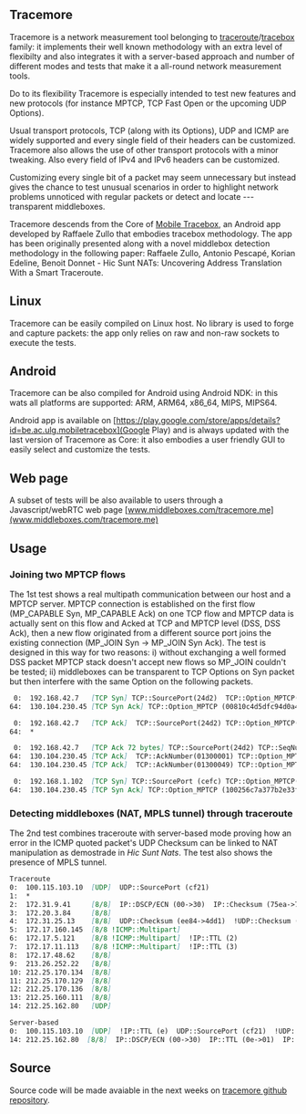 ## Tracemore

Tracemore is a network measurement tool belonging to [traceroute](http://traceroute.sourceforge.net/)/[tracebox](http://www.tracebox.org) family: it implements their well known methodology with an extra level of flexibilty and also integrates it with a server-based approach and number of different modes and tests that make it a all-round network measurement tools.

Do to its flexibility Tracemore is especially intended to test new features and new protocols (for instance MPTCP, TCP Fast Open or the upcoming UDP Options). 

Usual transport protocols, TCP (along with its Options), UDP and ICMP are widely supported and every single field of their headers can be customized. 
Tracemore also allows the use of other transport protocols with a minor tweaking.
Also every field of IPv4 and IPv6 headers can be customized.

Customizing every single bit of a packet may seem unnecessary but instead gives the chance to test unusual scenarios in order to highlight network problems unnoticed with regular packets or detect and locate --- transparent middleboxes.

Tracemore descends from the Core of [Mobile Tracebox](---), an Android app developed by Raffaele Zullo that embodies tracebox methodology. 
The app has been originally presented along with a novel middlebox detection methodology in the following paper: Raffaele Zullo, Antonio Pescapé, Korian Edeline, Benoit Donnet - Hic Sunt NATs: Uncovering Address Translation With a Smart Traceroute.



## Linux

Tracemore can be easily compiled on Linux host. No library is used to forge and capture packets: the app only relies on raw and non-raw sockets to execute the tests.



## Android

Tracemore can be also compiled for Android using Android NDK: in this wats all platforms are supported: ARM, ARM64, x86_64, MIPS, MIPS64.

Android app is available on [https://play.google.com/store/apps/details?id=be.ac.ulg.mobiletracebox](Google Play) and is always updated with the last version of Tracemore as Core: it also embodies a user friendly GUI to easily select and customize the tests.



## Web page
A subset of tests will be also available to users through a Javascript/webRTC web page [www.middleboxes.com/tracemore.me](www.middleboxes.com/tracemore.me)



## Usage
### Joining two MPTCP flows
The 1st test shows a real multipath communication between our host and a MPTCP server. MPTCP connection is established on the first flow (MP_CAPABLE Syn, MP_CAPABLE Ack) on one TCP flow and MPTCP data is actually sent on this flow and Acked at TCP and MPTCP level (DSS, DSS Ack), then a new flow originated from a different source port joins the existing connection (MP_JOIN Syn -> MP_JOIN Syn Ack). The test is designed in this way for two reasons: i) without exchanging a well formed DSS packet MPTCP stack doesn't accept new flows so MP_JOIN couldn't be tested; ii) middleboxes can be transparent to TCP Options on Syn packet but then interfere with the same Option on the following packets.

```markdown
 0:  192.168.42.7   [TCP Syn] TCP::SourcePort(24d2)  TCP::Option_MPTCP(00811000000000000000)
64:  130.104.230.45 [TCP Syn Ack] TCP::Option_MPTCP (00810c4d5dfc94d0a464)

 0:  192.168.42.7   [TCP Ack]  TCP::SourcePort(24d2) TCP::Option_MPTCP(008110000000000000000c4d5dfc94d0a464)
64:  *

 0:  192.168.42.7   [TCP Ack 72 bytes] TCP::SourcePort(24d2) TCP::SeqNumber(01300001) TCP::Option_MPTCP(2004fb4e435d0000000100483aca)  TCP::Payload ("GET / HTTP/1.1...")
64:  130.104.230.45 [TCP Ack]  TCP::AckNumber(01300001) TCP::Option_MPTCP(3608200106a8308f000102163efffec5c815)
64:  130.104.230.45 [TCP Ack]  TCP::AckNumber(01300049) TCP::Option_MPTCP(2001fb4e43a5)

 0:  192.168.1.102  [TCP Syn] TCP::SourcePort (cefc) TCP::Option_MPTCP(10023a03caf210000000)
64:  130.104.230.45 [TCP Syn Ack] TCP::Option_MPTCP (100256c7a377b2e33fdaa29163c5)
```

### Detecting middleboxes (NAT, MPLS tunnel) through traceroute
The 2nd  test combines traceroute with server-based mode proving how an error in the ICMP quoted packet's UDP Checksum can be linked to NAT manipulation as demostrade in _Hic Sunt Nats_. The test also shows the presence of MPLS tunnel.

```markdown
Traceroute
0:  100.115.103.10  [UDP]  UDP::SourcePort (cf21)  
1:  *  
2:  172.31.9.41     [8/8]  IP::DSCP/ECN (00->30)  IP::Checksum (75ea->76ba)  
3:  172.20.3.84     [8/8]  
4:  172.31.25.13    [8/8]  UDP::Checksum (ee84->4dd1)  !UDP::Checksum (wrg +0000->+a0b3)  
5:  172.17.160.145  [8/8 !ICMP::Multipart]  
6:  172.17.5.121    [8/8 !ICMP::Multipart]  !IP::TTL (2)  
7:  172.17.11.113   [8/8 !ICMP::Multipart]  !IP::TTL (3)  
8:  172.17.48.62    [8/8]  
9:  213.26.252.22   [8/8]  
10: 212.25.170.134  [8/8]  
11: 212.25.170.129  [8/8]  
12: 212.25.170.136  [8/8]  
13: 212.25.160.111  [8/8]  
14: 212.25.162.80   [UDP]  

Server-based
0:  100.115.103.10  [UDP]  !IP::TTL (e)  UDP::SourcePort (cf21)  !UDP::Checksum (wrg a0b3)  
14: 212.25.162.80  [8/8]  IP::DSCP/ECN (00->30)  IP::TTL (0e->01)  IP::SourceAddr (100.115.103.10->158.148.205.156)  IP::Checksum (69ea->d606)  UDP::SourcePort (cf21->27ae)  UDP::Checksum (ee84->4dd1) 
```



## Source
Source code will be made avaiable in the next weeks on [tracemore github repository](https://github.com/raffaelezullo/tracemore/).
